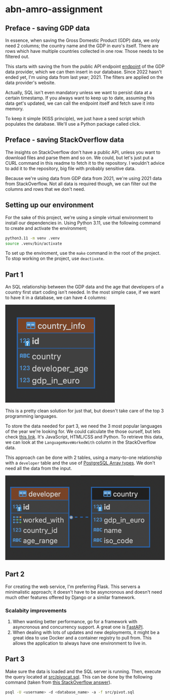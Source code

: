 # abn-amro-assignment

## Preface - saving GDP data

In essence, when saving the Gross Domestic Product (GDP) data, we only need 2 columns; the country name and the GDP in euro's itself. There are rows which have multiple countries collected in one row. Those needs to be filtered out.

This starts with saving the from the public API endpoint [endpoint](https://ec.europa.eu/eurostat/api/dissemination/statistics/1.0/data/TEC00001?format=JSON&lang=en&unit=CP_EUR_HAB&time=2021) of the GDP data provider, which we can then insert in our database. Since 2022 hasn't ended yet, I'm using data from last year; 2021. The filters are applied on the data provider's website.

Actually, SQL isn't even mandatory unless we want to persist data at a certain timestamp. If you always want to keep up to date, assuming this data get's updated, we can call the endpoint itself and fetch save it into memory.

To keep it simple (KISS principle), we just have a seed script which populates the database. We'll use a Python package called click.

## Preface - saving StackOverflow data

The insights on StackOverflow don't have a public API, unless you want to download files and parse them and so on. We could, but let's just put a CURL command in this readme to fetch it to the repository. I wouldn't advice to add it to the repository, big file with probably sensitive data.

Because we're using data from GDP data from 2021, we're using 2021 data from StackOverflow. Not all data is required though, we can filter out the columns and rows that we don't need.

## Setting up our environment

For the sake of this project, we're using a simple virtual environment to install our dependencies in. Using Python 3.11, use the following command to create and activate the environment;

```sh
python3.11 -m venv .venv
source .venv/bin/activate
```

To set up the enviroment, use the `make` command in the root of the project. To stop working on the project, use `deactivate`.

## Part 1

An SQL relationship between the GDP data and the age that developers of a country first start coding isn't needed. In the most simple case, if we want to have it in a database, we can have 4 columns:

![one table column](./screenshots/one_table.png)

This is a pretty clean solution for just that, but doesn't take care of the top 3 programming languages.

To store the data needed for part 3, we need the 3 most popular languages of the year we're looking for. We could calculate the those ourself, but lets check [this link](https://insights.stackoverflow.com/survey/2021#section-most-popular-technologies-programming-scripting-and-markup-languages). It's JavaScript, HTML/CSS and Python. To retrieve this data, we can look at the `LanguageHaveWorkedWith` column in the StackOverflow data.

This approach can be done with 2 tables, using a many-to-one relationship with a `developer` table and the use of [PostgreSQL Array types](https://www.postgresql.org/docs/current/arrays.html). We don't need all the data from the input.

![two tables](./screenshots/two_table.png)

## Part 2

For creating the web service, I'm preferring Flask. This servers a minimalistic approach; it doesn't have to be asyncronous and doesn't need much other features offered by Django or a similar framework.

### Scalabity improvements

1. When wanting better performance, go for a framework with asyncronous and concurrency support. A great one is [FastAPI](https://fastapi.tiangolo.com).
2. When dealing with lots of updates and new deployments, it might be a great idea to use Docker and a container registry to pull from. This allows the application to always have one environment to live in.

## Part 3

Make sure the data is loaded and the SQL server is running. Then, execute the query located at [src/pivocat.sql](src/pivot.sql). This can be done by the following command (taken from [this StackOverflow answer](https://stackoverflow.com/a/12085561/2989034)).

```sh
psql -U <username> -d <database_name> -a -f src/pivot.sql
```
